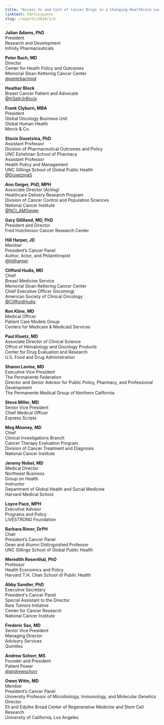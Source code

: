 ```yaml
---
title: "Access to and Cost of Cancer Drugs in a Changing Healthcare Landscape"
linktext: Participants
slug: /reports/2018/1/4
---
```

<div class="full-report-container">
<div class="left-nav-container">
<left-navigation root="/reports/2018/1"></left-navigation>
</div>
<div class="report-container">

**Julian Adams, PhD** \
President \
Research and Development \
Infinity Pharmaceuticals

**Peter Bach, MD** \
Director \
Center for Health Policy and Outcomes \
Memorial Sloan Kettering Cancer Center \
[@peterbachmd](https://twitter.com/peterbachmd)

**Heather Block** \
Breast Cancer Patient and Advocate \
[@H3ath3rBlock](https://twitter.com/H3ath3rBlock)

**Frank Clyburn, MBA** \
President \
Global Oncology Business Unit \
Global Human Health \
Merck & Co.

**Stacie Dusetzina, PhD** \
Assistant Professor \
Division of Pharmaceutical Outcomes and Policy \
UNC Eshelman School of Pharmacy \
Assistant Professor \
Health Policy and Management \
UNC Gillings School of Global Public Health \
[@DusetzinaS](https://twitter.com/DusetzinaS)

**Ann Geiger, PhD, MPH** \
Associate Director (Acting) \
Healthcare Delivery Research Program \
Division of Cancer Control and Population Sciences \
National Cancer Institute \
[@NCI_AMGeiger](https://twitter.com/NCI_AMGeiger)

**Gary Gilliland, MD, PhD** \
President and Director \
Fred Hutchinson Cancer Research Center

**Hill Harper, JD** \
Member \
President’s Cancer Panel \
Author, Actor, and Philanthropist \
[@hillharper](https://twitter.com/hillharper)

**Clifford Hudis, MD** \
Chief \
Breast Medicine Service \
Memorial Sloan Kettering Cancer Center \
Chief Executive Officer (Incoming) \
American Society of Clinical Oncology \
[@CliffordHudis](https://twitter.com/CliffordHudis)

**Ron Kline, MD** \
Medical Officer \
Patient Care Models Group \
Centers for Medicare & Medicaid Services

**Paul Kluetz, MD** \
Associate Director of Clinical Science \
Office of Hematology and Oncology Products \
Center for Drug Evaluation and Research \
U.S. Food and Drug Administration

**Sharon Levine, MD** \
Executive Vice President \
The Permanente Federation \
Director and Senior Advisor for Public Policy, Pharmacy, and Professional Development \
The Permanente Medical Group of Northern California

**Steve Miller, MD** \
Senior Vice President \
Chief Medical Officer \
Express Scripts

**Meg Mooney, MD** \
Chief \
Clinical Investigations Branch \
Cancer Therapy Evaluation Program \
Division of Cancer Treatment and Diagnosis \
National Cancer Institute

**Jeremy Nobel, MD** \
Medical Director \
Northeast Business \
Group on Health \
Instructor \
Department of Global Health and Social Medicine \
Harvard Medical School

**Loyce Pace, MPH** \
Executive Advisor \
Programs and Policy \
LIVESTRONG Foundation

**Barbara Rimer, DrPH** \
Chair \
President’s Cancer Panel \
Dean and Alumni Distinguished Professor \
UNC Gillings School of Global Public Health

**Meredith Rosenthal, PhD** \
Professor \
Health Economics and Policy \
Harvard T.H. Chan School of Public Health

**Abby Sandler, PhD** \
Executive Secretary \
President's Cancer Panel \
Special Assistant to the Director \
Rare Tumors Initiative \
Center for Cancer Research \
National Cancer Institute

**Frederic Sax, MD** \
Senior Vice President \
Managing Director \
Advisory Services \
Quintiles

**Andrew Schorr, MS** \
Founder and President \
Patient Power \
[@andrewschorr](https://twitter.com/andrewschorr)

**Owen Witte, MD** \
Member \
President’s Cancer Panel \
University Professor of Microbiology, Immunology, and Molecular Genetics \
Director \
Eli and Edythe Broad Center of Regenerative Medicine and Stem Cell Research \
University of California, Los Angeles

</div>
</div>
